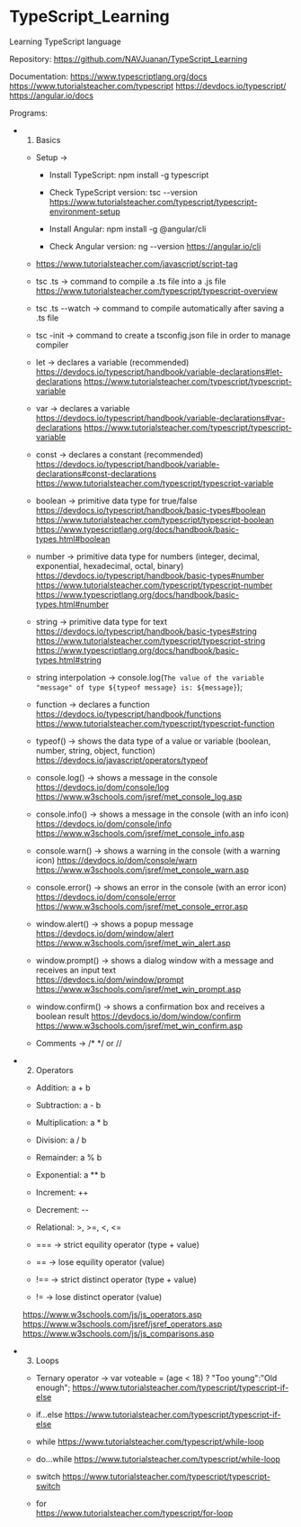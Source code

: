 # TypeScript_Learning
Learning TypeScript language


Repository: https://github.com/NAVJuanan/TypeScript_Learning


Documentation:
	https://www.typescriptlang.org/docs
	https://www.tutorialsteacher.com/typescript
	https://devdocs.io/typescript/
	https://angular.io/docs


Programs:


 - 01. Basics

	- Setup -> 
		- Install TypeScript: npm install -g typescript
		- Check TypeScript version: tsc --version
		https://www.tutorialsteacher.com/typescript/typescript-environment-setup

		- Install Angular: npm install -g @angular/cli
		- Check Angular version: ng --version
		https://angular.io/cli

	- <script> tag in an html file for JavaScript code or file availability
		<script type="text/javascript" src="index.js"></script>
		https://www.tutorialsteacher.com/javascript/script-tag

	- tsc <ts file>.ts -> command to compile a .ts file into a .js file
		https://www.tutorialsteacher.com/typescript/typescript-overview

	- tsc <ts file>.ts --watch -> command to compile automatically after saving a .ts file

	- tsc -init -> command to create a tsconfig.json file in order to manage compiler

	- let -> declares a variable (recommended)
		https://devdocs.io/typescript/handbook/variable-declarations#let-declarations
		https://www.tutorialsteacher.com/typescript/typescript-variable

	- var -> declares a variable  
		https://devdocs.io/typescript/handbook/variable-declarations#var-declarations
		https://www.tutorialsteacher.com/typescript/typescript-variable

	- const -> declares a constant (recommended) 
		https://devdocs.io/typescript/handbook/variable-declarations#const-declarations
		https://www.tutorialsteacher.com/typescript/typescript-variable

	- boolean -> primitive data type for true/false
		https://devdocs.io/typescript/handbook/basic-types#boolean
		https://www.tutorialsteacher.com/typescript/typescript-boolean
		https://www.typescriptlang.org/docs/handbook/basic-types.html#boolean

	- number -> primitive data type for numbers (integer, decimal, exponential, hexadecimal, octal, binary)
		https://devdocs.io/typescript/handbook/basic-types#number
		https://www.tutorialsteacher.com/typescript/typescript-number
		https://www.typescriptlang.org/docs/handbook/basic-types.html#number

	- string -> primitive data type for text
		https://devdocs.io/typescript/handbook/basic-types#string
		https://www.tutorialsteacher.com/typescript/typescript-string
		https://www.typescriptlang.org/docs/handbook/basic-types.html#string

	- string interpolation -> console.log(`The value of the variable "message" of type ${typeof message} is: ${message}`);

	- function -> declares a function
		https://devdocs.io/typescript/handbook/functions
		https://www.tutorialsteacher.com/typescript/typescript-function

	- typeof() -> shows the data type of a value or variable (boolean, number, string, object, function) 
		https://devdocs.io/javascript/operators/typeof

	- console.log() -> shows a message in the console
		https://devdocs.io/dom/console/log
		https://www.w3schools.com/jsref/met_console_log.asp

	- console.info() -> shows a message in the console (with an info icon)
		https://devdocs.io/dom/console/info
		https://www.w3schools.com/jsref/met_console_info.asp

	- console.warn() -> shows a warning in the console (with a warning icon)
		https://devdocs.io/dom/console/warn
		https://www.w3schools.com/jsref/met_console_warn.asp

	- console.error() -> shows an error in the console (with an error icon)
		https://devdocs.io/dom/console/error
		https://www.w3schools.com/jsref/met_console_error.asp

	- window.alert() -> shows a popup message  
		https://devdocs.io/dom/window/alert
		https://www.w3schools.com/jsref/met_win_alert.asp

	- window.prompt() -> shows a dialog window with a message and receives an input text  
		https://devdocs.io/dom/window/prompt
		https://www.w3schools.com/jsref/met_win_prompt.asp

	- window.confirm() -> shows a confirmation box and receives a boolean result
		https://devdocs.io/dom/window/confirm
		https://www.w3schools.com/jsref/met_win_confirm.asp

	- Comments -> /* */ or //



 - 02. Operators

	- Addition:       a + b
	- Subtraction:    a - b
	- Multiplication: a * b
	- Division:       a / b
	- Remainder:      a % b
	- Exponential:    a ** b

	- Increment: ++
	- Decrement: --

	- Relational: >, >=, <, <=

	- === -> strict equility operator (type + value)
	- == -> lose equility operator (value)
	- !== -> strict distinct operator (type + value)
	- != -> lose distinct operator (value)
	
	https://www.w3schools.com/js/js_operators.asp
	https://www.w3schools.com/jsref/jsref_operators.asp
	https://www.w3schools.com/js/js_comparisons.asp



 - 03. Loops

	- Ternary operator -> var voteable = (age < 18) ? "Too young":"Old enough";
		https://www.tutorialsteacher.com/typescript/typescript-if-else

	- if...else
		https://www.tutorialsteacher.com/typescript/typescript-if-else

	- while
		https://www.tutorialsteacher.com/typescript/while-loop

	- do...while
		https://www.tutorialsteacher.com/typescript/while-loop

	- switch
		https://www.tutorialsteacher.com/typescript/typescript-switch

	- for	
		https://www.tutorialsteacher.com/typescript/for-loop